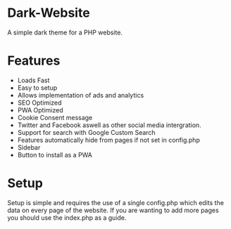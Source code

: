 # Dark-Website
A simple dark theme for a PHP website.

# Features
- Loads Fast
- Easy to setup
- Allows implementation of ads and analytics
- SEO Optimized
- PWA Optimized
- Cookie Consent message
- Twitter and Facebook aswell as other social media intergration.
- Support for search with Google Custom Search
- Features automatically hide from pages if not set in config.php
- Sidebar
- Button to install as a PWA

# Setup
Setup is simple and requires the use of a single config.php which edits the data on every page of the website. If you are wanting to add more pages you should use the index.php as a guide.
